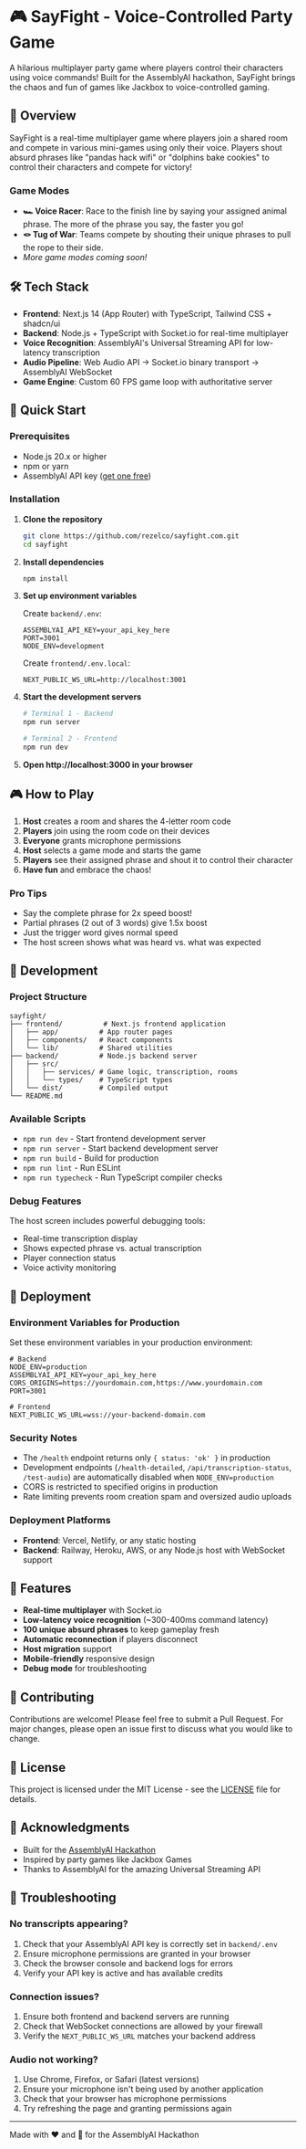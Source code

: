 # 🎮 SayFight - Voice-Controlled Party Game

A hilarious multiplayer party game where players control their characters using voice commands! Built for the AssemblyAI hackathon, SayFight brings the chaos and fun of games like Jackbox to voice-controlled gaming.

## 🎯 Overview

SayFight is a real-time multiplayer game where players join a shared room and compete in various mini-games using only their voice. Players shout absurd phrases like "pandas hack wifi" or "dolphins bake cookies" to control their characters and compete for victory!

### Game Modes

- **🏎️ Voice Racer**: Race to the finish line by saying your assigned animal phrase. The more of the phrase you say, the faster you go!
- **🪢 Tug of War**: Teams compete by shouting their unique phrases to pull the rope to their side.
- *More game modes coming soon!*

## 🛠️ Tech Stack

- **Frontend**: Next.js 14 (App Router) with TypeScript, Tailwind CSS + shadcn/ui
- **Backend**: Node.js + TypeScript with Socket.io for real-time multiplayer
- **Voice Recognition**: AssemblyAI's Universal Streaming API for low-latency transcription
- **Audio Pipeline**: Web Audio API → Socket.io binary transport → AssemblyAI WebSocket
- **Game Engine**: Custom 60 FPS game loop with authoritative server

## 🚀 Quick Start

### Prerequisites

- Node.js 20.x or higher
- npm or yarn
- AssemblyAI API key ([get one free](https://www.assemblyai.com/dashboard))

### Installation

1. **Clone the repository**
   ```bash
   git clone https://github.com/rezelco/sayfight.com.git
   cd sayfight
   ```

2. **Install dependencies**
   ```bash
   npm install
   ```

3. **Set up environment variables**

   Create `backend/.env`:
   ```env
   ASSEMBLYAI_API_KEY=your_api_key_here
   PORT=3001
   NODE_ENV=development
   ```

   Create `frontend/.env.local`:
   ```env
   NEXT_PUBLIC_WS_URL=http://localhost:3001
   ```

4. **Start the development servers**
   ```bash
   # Terminal 1 - Backend
   npm run server

   # Terminal 2 - Frontend  
   npm run dev
   ```

5. **Open http://localhost:3000 in your browser**

## 🎮 How to Play

1. **Host** creates a room and shares the 4-letter room code
2. **Players** join using the room code on their devices
3. **Everyone** grants microphone permissions
4. **Host** selects a game mode and starts the game
5. **Players** see their assigned phrase and shout it to control their character
6. **Have fun** and embrace the chaos!

### Pro Tips
- Say the complete phrase for 2x speed boost!
- Partial phrases (2 out of 3 words) give 1.5x boost
- Just the trigger word gives normal speed
- The host screen shows what was heard vs. what was expected

## 🔧 Development

### Project Structure
```
sayfight/
├── frontend/          # Next.js frontend application
│   ├── app/          # App router pages
│   ├── components/   # React components
│   └── lib/          # Shared utilities
├── backend/          # Node.js backend server
│   ├── src/
│   │   ├── services/ # Game logic, transcription, rooms
│   │   └── types/    # TypeScript types
│   └── dist/         # Compiled output
└── README.md
```

### Available Scripts

- `npm run dev` - Start frontend development server
- `npm run server` - Start backend development server
- `npm run build` - Build for production
- `npm run lint` - Run ESLint
- `npm run typecheck` - Run TypeScript compiler checks

### Debug Features

The host screen includes powerful debugging tools:
- Real-time transcription display
- Shows expected phrase vs. actual transcription
- Player connection status
- Voice activity monitoring

## 🚀 Deployment

### Environment Variables for Production

Set these environment variables in your production environment:

```env
# Backend
NODE_ENV=production
ASSEMBLYAI_API_KEY=your_api_key_here
CORS_ORIGINS=https://yourdomain.com,https://www.yourdomain.com
PORT=3001

# Frontend
NEXT_PUBLIC_WS_URL=wss://your-backend-domain.com
```

### Security Notes

- The `/health` endpoint returns only `{ status: 'ok' }` in production
- Development endpoints (`/health-detailed`, `/api/transcription-status`, `/test-audio`) are automatically disabled when `NODE_ENV=production`
- CORS is restricted to specified origins in production
- Rate limiting prevents room creation spam and oversized audio uploads

### Deployment Platforms

- **Frontend**: Vercel, Netlify, or any static hosting
- **Backend**: Railway, Heroku, AWS, or any Node.js host with WebSocket support

## 🎯 Features

- **Real-time multiplayer** with Socket.io
- **Low-latency voice recognition** (~300-400ms command latency)
- **100 unique absurd phrases** to keep gameplay fresh
- **Automatic reconnection** if players disconnect
- **Host migration** support
- **Mobile-friendly** responsive design
- **Debug mode** for troubleshooting

## 🤝 Contributing

Contributions are welcome! Please feel free to submit a Pull Request. For major changes, please open an issue first to discuss what you would like to change.

## 📝 License

This project is licensed under the MIT License - see the [LICENSE](LICENSE) file for details.

## 🙏 Acknowledgments

- Built for the [AssemblyAI Hackathon](https://assemblyai.com)
- Inspired by party games like Jackbox Games
- Thanks to AssemblyAI for the amazing Universal Streaming API

## 🐛 Troubleshooting

### No transcripts appearing?
1. Check that your AssemblyAI API key is correctly set in `backend/.env`
2. Ensure microphone permissions are granted in your browser
3. Check the browser console and backend logs for errors
4. Verify your API key is active and has available credits

### Connection issues?
1. Ensure both frontend and backend servers are running
2. Check that WebSocket connections are allowed by your firewall
3. Verify the `NEXT_PUBLIC_WS_URL` matches your backend address

### Audio not working?
1. Use Chrome, Firefox, or Safari (latest versions)
2. Ensure your microphone isn't being used by another application
3. Check that your browser has microphone permissions
4. Try refreshing the page and granting permissions again

---

Made with ❤️ and 🎤 for the AssemblyAI Hackathon
